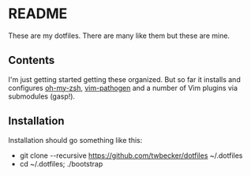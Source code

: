 # README
These are my dotfiles.  There are many like them but these are mine.

## Contents
I'm just getting started getting these organized.  But so far it installs and configures 
[oh-my-zsh](https://github.com/robbyrussell/oh-my-zsh), [vim-pathogen](https://github.com/tpope/vim-pathogen) and a number of Vim plugins 
via submodules (gasp!).

## Installation
Installation should go something like this:
* git clone --recursive https://github.com/twbecker/dotfiles ~/.dotfiles
* cd ~/.dotfiles; ./bootstrap
